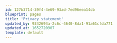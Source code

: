 ```yaml
---
id: 127b3714-39f4-4e69-93ad-7ed96eea14cb
blueprint: pages
title: 'Privacy statement'
updated_by: 9342694a-2c6c-4640-8da1-91a61cfda771
updated_at: 1652720907
template: default
---
```

